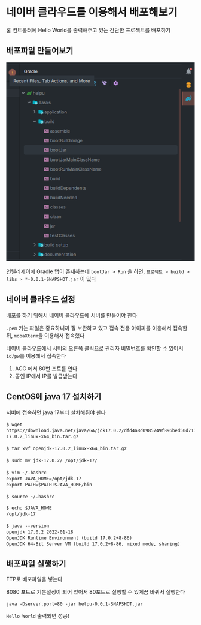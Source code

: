 # 네이버 클라우드를 이용해서 배포해보기

홈 컨트롤러에 Hello World를 출력해주고 있는 간단한 프로젝트를 배포하기

## 배포파일 만들어보기

<img src="https://github.com/Geol2/Today-I-Learned/blob/main/Java/images/Spring/deploy-1.png" />

인텔리제이에 Gradle 탭이 존재하는데 `bootJar > Run` 을 하면, `프로젝트 > build > libs > *-0.0.1-SNAPSHOT.jar` 이 있다

## 네이버 클라우드 설정

배포를 하기 위해서 네이버 클라우드에 서버를 만들어야 한다

`.pem` 키는 파일은 중요하니까 잘 보관하고 있고 접속 전용 아이피를 이용해서 접속한 뒤, `mobaXterm`을 이용해서 접속했다

네이버 클라우드에서 서버의 오른쪽 클릭으로 관리자 비밀번호를 확인할 수 있어서 `id/pw`를 이용해서 접속한다

1. ACG 에서 80번 포트를 연다
2. 공인 IP에서 IP를 발급받는다

## CentOS에 java 17 설치하기

서버에 접속하면 java 17부터 설치해줘야 한다

```
$ wget https://download.java.net/java/GA/jdk17.0.2/dfd4a8d0985749f896bed50d7138ee7f/8/GPL/openjdk-17.0.2_linux-x64_bin.tar.gz

$ tar xvf openjdk-17.0.2_linux-x64_bin.tar.gz

$ sudo mv jdk-17.0.2/ /opt/jdk-17/

$ vim ~/.bashrc
export JAVA_HOME=/opt/jdk-17
export PATH=$PATH:$JAVA_HOME/bin 

$ source ~/.bashrc
```

```
$ echo $JAVA_HOME
/opt/jdk-17

$ java --version
openjdk 17.0.2 2022-01-18
OpenJDK Runtime Environment (build 17.0.2+8-86)
OpenJDK 64-Bit Server VM (build 17.0.2+8-86, mixed mode, sharing)
```

## 배포파일 실행하기

FTP로 배포파일을 넣는다

8080 포트로 기본설정이 되어 있어서 80포트로 실행할 수 있게끔 바꿔서 실행한다

```
java -Dserver.port=80 -jar helpu-0.0.1-SNAPSHOT.jar
```

`Hello World` 출력되면 성공!